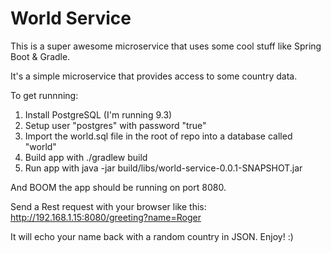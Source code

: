 # World Service

This is a super awesome microservice that uses some cool stuff like Spring Boot & Gradle.

It's a simple microservice that provides access to some country data.

To get runnning:

1. Install PostgreSQL (I'm running 9.3)
2. Setup user "postgres" with password "true"
3. Import the world.sql file in the root of repo into a database called "world"
4. Build app with ./gradlew build
5. Run app with java -jar build/libs/world-service-0.0.1-SNAPSHOT.jar

And BOOM the app should be running on port 8080.

Send a Rest request with your browser like this: http://192.168.1.15:8080/greeting?name=Roger

It will echo your name back with a random country in JSON. Enjoy! :)
